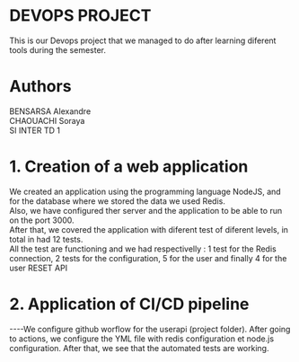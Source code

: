 # DEVOPS PROJECT

This is our Devops project that we managed to do after learning diferent tools during the semester.

# Authors 
 BENSARSA Alexandre <br>
CHAOUACHI Soraya <br>
SI INTER TD 1 <br>

# 1. Creation of a web application 

We created an application using the programming language NodeJS, and for the database where we stored the data we used Redis. <br>
Also, we have configured ther server and the application to be able to run on the port 3000.  <br>
After that, we covered the application with diferent test of diferent levels, in total in had 12 tests. <br>
All the test are functioning and we had respectivelly : 1 test for the Redis connection, 2 tests for the configuration, 5 for the user and finally 4 for the user RESET API <br>


# 2. Application of CI/CD pipeline 

----We configure github worflow for the userapi (project folder). After going to actions, we configure the YML file with redis configuration et node.js configuration. After that, we see that the automated tests are working. 


